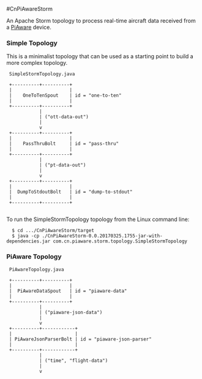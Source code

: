 #CnPiAwareStorm

An Apache Storm topology to process real-time aircraft
data received from a
[PiAware](http://flightaware.com/adsb/piaware)
device.

### Simple Topology
This is a minimalist topology that can be used as a starting point to build a more complex
topology.

```
 SimpleStormTopology.java
 
 +----------+----------+ 
 |                     |
 |    OneToTenSpout    | id = "one-to-ten"
 |                     |
 +----------+----------+ 
            |
            | ("ott-data-out")
            |
            v
 +----------+----------+ 
 |                     |
 |    PassThruBolt     | id = "pass-thru"
 |                     |
 +----------+----------+ 
            |
            | ("pt-data-out")
            |
            v
 +----------+----------+ 
 |                     |
 |  DumpToStdoutBolt   | id = "dump-to-stdout"
 |                     |
 +----------+----------+ 
 
```
To run the SimpleStormTopology topology from the Linux command line:
```
  $ cd .../CnPiAwareStorm/target
  $ java -cp ./CnPiAwareStorm-0.0.20170325.1755-jar-with-dependencies.jar com.cn.piaware.storm.topology.SimpleStormTopology
```

### PiAware Topology
```
 PiAwareTopology.java
 
 +----------+----------+ 
 |                     |
 |  PiAwareDataSpout   | id = "piaware-data"
 |                     |
 +----------+----------+ 
            |
            | ("piaware-json-data")
            |
            v
 +----------+------------+ 
 |                       |
 | PiAwareJsonParserBolt | id = "piaware-json-parser"
 |                       |
 +----------+------------+ 
            |
            | ("time", "flight-data")
            |
            v

```

